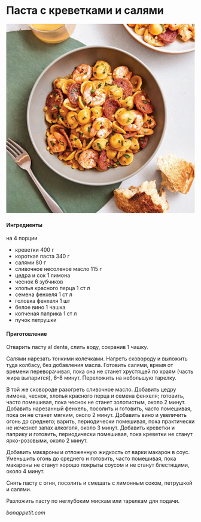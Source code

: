 # Паста с креветками и салями

![Паста с креветками и салями](../../pics/Shrimp-and-Salami-Pasta.webp)

#### Ингредиенты
на 4 порции

* креветки 400 г
* короткая паста 340 г
* салями 80 г
* сливочное несоленое масло 115 г
* цедра и сок 1 лимона
* чеснок 6 зубчиков
* хлопья красного перца 1 ст л
* семена фенхеля 1 ст л
* головка фенхеля 1 шт
* белое вино 1 чашка
* копченая паприка 1 ст л
* пучок петрушки

#### Приготовление

Отварить пасту al dente, слить воду, сохранив 1 чашку.

Салями нарезать тонкими колечками. Нагреть сковороду и выложить туда колбасу, без добавления масла. Готовить салями, время от времени переворачивая, пока она не станет хрустящей по краям (часть жира выпарится), 6–8 минут. Переложить на небольшую тарелку.

В той же сковороде разогреть сливочное масло. Добавить цедру лимона, чеснок, хлопья красного перца и семена фенхеля; готовить, часто помешивая, пока чеснок не станет золотистым, около 2 минут. Добавить нарезанный фенхель, посолить и готовить, часто помешивая, пока он не станет мягким, около 2 минут. Добавить вино и увеличить огонь до среднего; варить, периодически помешивая, пока практически не исчезнет запах алкоголя, около 3 минут. Добавить креветки и паприку и готовить, периодически помешивая, пока креветки не станут ярко-розовыми, около 2 минут.

Добавить макароны и отложенную жидкость от варки макарон в соус. Уменьшить огонь до среднего и готовить, часто помешивая, пока макароны не станут хорошо покрыты соусом и не станут блестящими, около 4 минут.

Снять пасту с огня, посолить и смешать с лимонным соком, петрушкой и салями.

Разложить пасту по неглубоким мискам или тарелкам для подачи.

*bonappetit.com*
